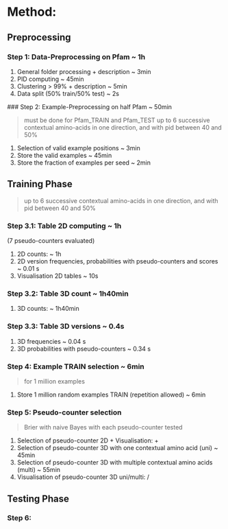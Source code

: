 # Method:

## Preprocessing

### Step 1: Data-Preprocessing on Pfam ~ 1h

1. General folder processing + description ~ 3min
2. PID computing ~ 45min
3. Clustering > 99% + description ~ 5min
4. Data split (50% train/50% test) ~ 2s

### Step 2: Example-Preprocessing on half Pfam ~ 50min
> must be done for Pfam_TRAIN and Pfam_TEST
> up to 6 successive contextual amino-acids in one direction,
and with pid between 40 and 50%

1. Selection of valid example positions ~ 3min
2. Store the valid examples ~ 45min
3. Store the fraction of examples per seed ~ 2min



## Training Phase
> up to 6 successive contextual amino-acids in one direction,
and with pid between 40 and 50%

### Step 3.1: Table 2D computing ~ 1h
(7 pseudo-counters evaluated)

1. 2D counts: ~ 1h
2. 2D version frequencies, probabilities with pseudo-counters and scores ~ 0.01 s
3. Visualisation 2D tables ~ 10s

### Step 3.2: Table 3D count ~ 1h40min
1. 3D counts: ~ 1h40min

### Step 3.3: Table 3D versions ~ 0.4s
1. 3D frequencies ~ 0.04 s
2. 3D probabilities with pseudo-counters ~ 0.34 s

### Step 4: Example TRAIN selection ~ 6min
> for 1 million examples

1. Store 1 million random examples TRAIN (repetition allowed) ~ 6min

### Step 5: Pseudo-counter selection
> Brier with naive Bayes with each pseudo-counter tested

1. Selection of pseudo-counter 2D + Visualisation:  + 
2. Selection of pseudo-counter 3D with one contextual amino acid (uni) ~ 45min
3. Selection of pseudo-counter 3D with multiple contextual amino acids (multi) ~ 55min
4. Visualisation of pseudo-counter 3D uni/multi: /



## Testing Phase

### Step 6:
